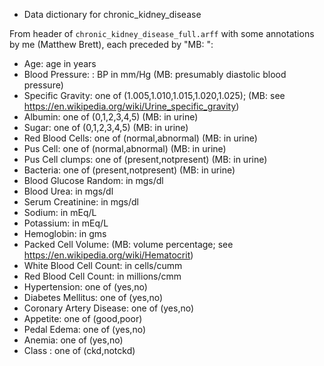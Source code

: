 * Data dictionary for chronic_kidney_disease

From header of `chronic_kidney_disease_full.arff` with some annotations by me (Matthew Brett), each preceded by "MB: ":

*   Age: age in years
*   Blood Pressure: : BP in mm/Hg (MB: presumably diastolic blood pressure)
*   Specific Gravity: one of (1.005,1.010,1.015,1.020,1.025); (MB: see
    <https://en.wikipedia.org/wiki/Urine_specific_gravity>)
*   Albumin: one of (0,1,2,3,4,5) (MB: in urine)
*   Sugar: one of (0,1,2,3,4,5) (MB: in urine)
*   Red Blood Cells: one of (normal,abnormal) (MB: in urine)
*   Pus Cell: one of (normal,abnormal) (MB: in urine)
*   Pus Cell clumps: one of (present,notpresent) (MB: in urine)
*   Bacteria: one of (present,notpresent) (MB: in urine)
*   Blood Glucose Random: in mgs/dl
*   Blood Urea: in mgs/dl
*   Serum Creatinine: in mgs/dl
*   Sodium: in mEq/L
*   Potassium: in mEq/L
*   Hemoglobin: in gms
*   Packed Cell Volume: (MB: volume percentage; see
    <https://en.wikipedia.org/wiki/Hematocrit>)
*   White Blood Cell Count: in cells/cumm
*   Red Blood Cell Count: in millions/cmm
*   Hypertension: one of (yes,no)
*   Diabetes Mellitus: one of (yes,no)
*   Coronary Artery Disease: one of (yes,no)
*   Appetite: one of (good,poor)
*   Pedal Edema: one of (yes,no)
*   Anemia: one of (yes,no)
*   Class : one of (ckd,notckd)

